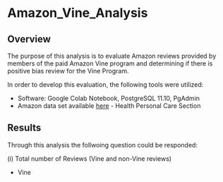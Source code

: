 # Amazon_Vine_Analysis

## Overview

The purpose of this analysis is to evaluate Amazon reviews provided by members of the paid Amazon Vine program and determining if there is positive bias review for the Vine Program.

In order to develop this evaluation, the following tools were utilized:
- Software: Google Colab Notebook, PostgreSQL 11.10, PgAdmin
- Amazon data set available [here](https://s3.amazonaws.com/amazon-reviews-pds/tsv/index.txt) - Health Personal Care Section

## Results

Through this analysis the follwoing question could be responded:

(i) Total number of Reviews (Vine and non-Vine reviews)

 - Vine
